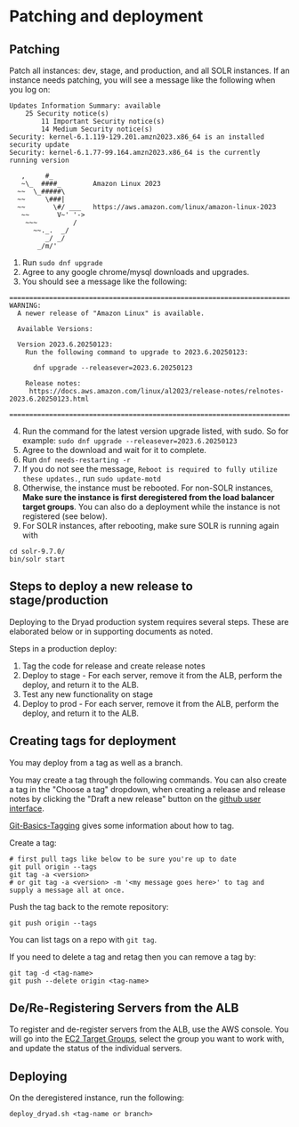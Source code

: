 Patching and deployment
=======================

## Patching

Patch all instances: dev, stage, and production, and all SOLR instances. If an instance needs patching, you will see a message like the following when you log on:

```
Updates Information Summary: available
    25 Security notice(s)
        11 Important Security notice(s)
        14 Medium Security notice(s)
Security: kernel-6.1.119-129.201.amzn2023.x86_64 is an installed security update
Security: kernel-6.1.77-99.164.amzn2023.x86_64 is the currently running version

   ,     #_
   ~\_  ####_        Amazon Linux 2023
  ~~  \_#####\
  ~~     \###|
  ~~       \#/ ___   https://aws.amazon.com/linux/amazon-linux-2023
   ~~       V~' '->
    ~~~         /
      ~~._.  _/
         _/ _/
       _/m/'
```


1. Run `sudo dnf upgrade`
2. Agree to any google chrome/mysql downloads and upgrades.
3. You should see a message like the following:
```
======================================================================================
WARNING:
  A newer release of "Amazon Linux" is available.

  Available Versions:

  Version 2023.6.20250123:
    Run the following command to upgrade to 2023.6.20250123:

      dnf upgrade --releasever=2023.6.20250123

    Release notes:
     https://docs.aws.amazon.com/linux/al2023/release-notes/relnotes-2023.6.20250123.html

======================================================================================
```
4. Run the command for the latest version upgrade listed, with sudo. So for example: `sudo dnf upgrade --releasever=2023.6.20250123`
5. Agree to the download and wait for it to complete.
6. Run `dnf needs-restarting -r`
7. If you do not see the message, `Reboot is required to fully utilize these updates.`, run `sudo update-motd`
8. Otherwise, the instance must be rebooted. For non-SOLR instances, **Make sure the instance is first deregistered from the load balancer target groups**. You can also do a deployment while the instance is not registered (see below).
9. For SOLR instances, after rebooting, make sure SOLR is running again with 
```
cd solr-9.7.0/
bin/solr start
```


Steps to deploy a new release to stage/production
-------------------------------------------------

Deploying to the Dryad production system requires several steps. These
are elaborated below or in supporting documents as noted.

Steps in a production deploy:
1. Tag the code for release and create release notes
2. Deploy to stage - For each server, remove it from the ALB, perform
   the deploy, and return it to the ALB. 
3. Test any new functionality on stage
4. Deploy to prod - For each server, remove it from the ALB, perform
   the deploy, and return it to the ALB. 

Creating tags for deployment
----------------------------

You may deploy from a tag as well as a branch.

You may create a tag through the following commands. You can also create a tag in the "Choose a tag" dropdown, when creating a release and release notes by clicking the "Draft a new release" button on the [github user interface](https://github.com/datadryad/dryad-app/releases).

[Git-Basics-Tagging](https://git-scm.com/book/en/v2/Git-Basics-Tagging)
gives some information about how to tag.

Create a tag:
```
# first pull tags like below to be sure you're up to date
git pull origin --tags
git tag -a <version>
# or git tag -a <version> -m '<my message goes here>' to tag and supply a message all at once.
```
Push the tag back to the remote repository:
```
git push origin --tags
```

You can list tags on a repo with `git tag`.

If you need to delete a tag and retag then you can remove a tag by:
```
git tag -d <tag-name>
git push --delete origin <tag-name>
```

De/Re-Registering Servers from the ALB
---------------------------------------

To register and de-register servers from the ALB, use the AWS console. You will
go into the <a href="https://us-west-2.console.aws.amazon.com/ec2/home?region=us-west-2#TargetGroups:">EC2
Target Groups</a>, select the group you want to work with, and update the status
of the individual servers.


Deploying
---------

On the deregistered instance, run the following:

```
deploy_dryad.sh <tag-name or branch>
```

